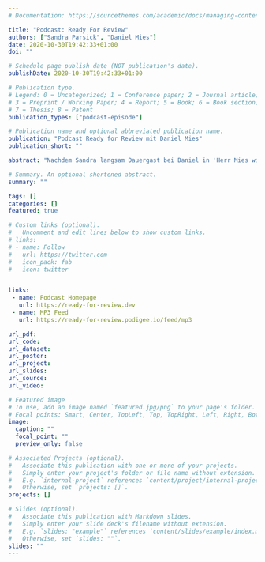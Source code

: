 ```yaml
---
# Documentation: https://sourcethemes.com/academic/docs/managing-content/

title: "Podcast: Ready For Review"
authors: ["Sandra Parsick", "Daniel Mies"]
date: 2020-10-30T19:42:33+01:00
doi: ""

# Schedule page publish date (NOT publication's date).
publishDate: 2020-10-30T19:42:33+01:00

# Publication type.
# Legend: 0 = Uncategorized; 1 = Conference paper; 2 = Journal article;
# 3 = Preprint / Working Paper; 4 = Report; 5 = Book; 6 = Book section;
# 7 = Thesis; 8 = Patent
publication_types: ["podcast-episode"]

# Publication name and optional abbreviated publication name.
publication: "Podcast Ready for Review mit Daniel Mies"
publication_short: ""

abstract: "Nachdem Sandra langsam Dauergast bei Daniel in 'Herr Mies will's wissen' wurde, haben wir uns gedacht, ein eigener Podcast muss her. Und hier ist er. "

# Summary. An optional shortened abstract.
summary: ""

tags: []
categories: []
featured: true

# Custom links (optional).
#   Uncomment and edit lines below to show custom links.
# links:
# - name: Follow
#   url: https://twitter.com
#   icon_pack: fab
#   icon: twitter


links:
 - name: Podcast Homepage
   url: https://ready-for-review.dev
 - name: MP3 Feed
   url: https://ready-for-review.podigee.io/feed/mp3

url_pdf:
url_code:
url_dataset:
url_poster:
url_project:
url_slides:
url_source:
url_video:

# Featured image
# To use, add an image named `featured.jpg/png` to your page's folder.
# Focal points: Smart, Center, TopLeft, Top, TopRight, Left, Right, BottomLeft, Bottom, BottomRight.
image:
  caption: ""
  focal_point: ""
  preview_only: false

# Associated Projects (optional).
#   Associate this publication with one or more of your projects.
#   Simply enter your project's folder or file name without extension.
#   E.g. `internal-project` references `content/project/internal-project/index.md`.
#   Otherwise, set `projects: []`.
projects: []

# Slides (optional).
#   Associate this publication with Markdown slides.
#   Simply enter your slide deck's filename without extension.
#   E.g. `slides: "example"` references `content/slides/example/index.md`.
#   Otherwise, set `slides: ""`.
slides: ""
---
```

